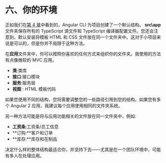 # 六、你的环境

正如我们在[第 4 章](04.html#_Chapter_4_)中看到的，Angular CLI 为项目创建了一个默认结构。 **src\app** 文件夹保存所有的 TypeScript 源文件和 TypeScript 编译器配置文件。您还会注意到，默认安装将模板 HTML 和 CSS 文件放在同一个文件夹中。这对于小项目来说是可以的，但是你并不局限于这种方法。

在**应用**文件夹中，你可以按照你喜欢的任何方式来组织你的文件夹。我使用的方法有点像微软的 MVC 应用。

*   **类**:类库
*   **接口**:接口模块
*   **服务**:服务层
*   **视图** : HTML 模板代码

如果您使用不同的结构，您将需要调整您的一些路径引用到您的结构。如果您有多个 Angular 2 应用，我建议每个应用使用相同的文件夹系统。

另一种方法可能是将与应用功能相关的文件放在同一文件夹中，例如:

*   **工资条**:工资条/员工信息
*   **订购:**客户和订单
*   **库存:**库存和在制品

决定什么样的整体结构最适合你，并坚持下去——尤其是在一个团队环境中，可能有多人在处理应用。